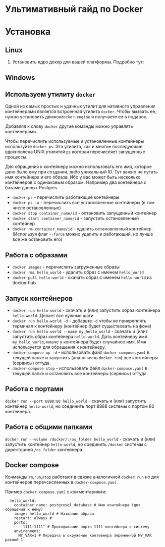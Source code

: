 # Ультимативный гайд по Docker



# Установка

## Linux

1. Установить ядро докер для вашей платформы. Подробно тут: 

## Windows


## Используем утилиту `docker`

Одной из самых простых и удачных утилит для нативного управления контейнерами является встроенная утилита `docker`.
Чтобы вызвать ее, нужно установить движок`docker-engine` и получаете ее в подарок. 

Добавляя к слову `docker` другие команды можно управлять контейнерами.

Чтобы перечислить используемые и установленные контейнеры используйте `docker ps`. Эта утилита, как и многие последующие вдохновлена UNIX утилитой `ps` которая перечисляет запущенные процессы.

Для обращения к контейнеру можно использовать его имя, которое дано было ему при создании, либо уникальный ID. Тут важно не путать имя контейнера и его образа. Ибо у вас может быть несколько контейнеров с одинаковым образом. Например два контейнера с базами данных Postgres

* `docker ps` - перечислить работающие контейнеры
* `docker ps -a` - перечислить все установленные контейнеры (в том числе остановленные)
* `docker stop container_name/id` - остановить запущенный контейнер
* `docker start container_name/id` - запустить остановленный контейнер
* `docker rm container_name/id` - удалить остановленный контейнер. (Используя флаг `--force` можно удалить и работающий, но лучше все же остановить его)


## Работа с образами

* `docker images` - перечислить загруженные образы
* `docker rmi hello_world` - удалить образ с именем `hello_world`
* `docker pull hello-world` - скачать образ с именем `hello world` из docker hub

## Запуск контейнеров

* `docker run hello-world` - скачать и (или) запустить образ контейнера `hello-world`. Делает все нужные шаги
* `docker run hello-world -d` - добавьте `-d` чтобы не прикреплять терминал к контейнеру (контейнер будет существовать на фоне)
* `docker run hello-world --name my_hello_world` - скачать и (или) запустить образ контейнера `hello-world`. Дать контейнеру имя `my_hello_world`, иначе у контейнера будет случайное имя. Имя используется для обращения к контейнеру.
* `docker-compose up -d` - использовать файл `docker-compose.yaml` в текущей папке и запустить (аналогично `docker run`) все контейнеры (сервисы) оттуда.
* `docker-compose stop` - использовать файл `docker-compose.yaml` в текущей папке и остановить все контейнеры (сервисы) оттуда.

## Работа с портами

`docker run --port 8888:80 hello_world` - скачать и (или) запустить контейнер `hello-world`, но соединить порт 8888 системы с портом 80 контейнера.

## Работа с общими папками

`docker run --volume /docker/:/os_folder hello_world` - скачать и (или) запустить контейнер `hello-world`, но соединить `/docker` системы с директорией `/os_folder` контейнера.

## Docker compose

Конманды `rm`,`run`,`stop` работают в связке аналогичной `docker run` но для контейнеров перечсисленных в `docker-compose.yaml`.

Пример `docker-compose.yaml` с комментариями:

```
  hello_world:
    container_name: postgresql_database # Имя контейнера (для обращения к нему)
    image: hello_world # Название образа
    restart: always #
    ports:
      - 1111:1111" # Прокидывание порта 1111 контейнера в систему
    environment:
      MY_VAR=1 # Передача в окружение контейнера переменной MY_VAR равной 1

```